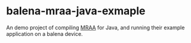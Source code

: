 # balena-mraa-java-exmaple

An demo project of compiling [MRAA][mraa] for Java, and
running their example application on a balena device.

[mraa]: https://github.com/intel-iot-devkit/mraa "MRAA: Linux Library for low speed IO Communication in C"
